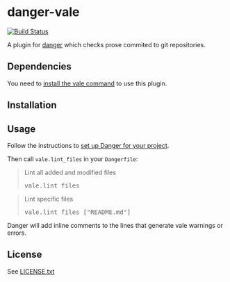 # danger-vale
[![Build Status](https://travis-ci.org/MatMoore/danger-vale.svg?branch=master)](https://travis-ci.org/MatMoore/danger-vale)

A plugin for [danger](https://danger.systems/ruby/) which checks prose commited to git repositories.

## Dependencies
You need to [install the vale command](https://github.com/errata-ai/vale) to use this plugin.

## Installation

## Usage
Follow the instructions to [set up Danger for your project](https://danger.systems/guides/getting_started.html).

Then call `vale.lint_files` in your `Dangerfile`:

<blockquote>Lint all added and modified files
  <pre>
vale.lint_files</pre>
</blockquote>

<blockquote>Lint specific files
  <pre>
vale.lint_files ["README.md"]</pre>
</blockquote>

Danger will add inline comments to the lines that generate vale warnings or errors.

## License

See [LICENSE.txt](LICENSE.txt)